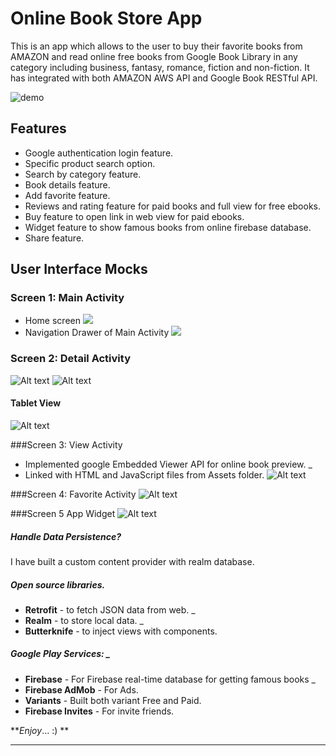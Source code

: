 # Online Book Store App
This is an app which allows to the user to buy their favorite books from AMAZON and read online free books from Google Book Library in any category including business, fantasy, romance, fiction and non-fiction. It has integrated with both AMAZON AWS API and Google Book RESTful API.  

![demo](screenshots/demo.gif)

## Features 
* Google authentication login feature. 
* Specific product search option. 
* Search by category feature. 
* Book details feature. 
* Add favorite feature. 
* Reviews and rating feature for paid books and full view for free ebooks.
* Buy feature to open link in web view for paid ebooks. 
* Widget feature to show famous books from online firebase database. 
* Share feature.

## User Interface Mocks 
### Screen 1: Main Activity 
* Home screen 
![]("screenshots/cp1.png")
* Navigation Drawer of Main Activity
![]("screenshots/cp8.png")

### Screen 2: Detail Activity
![Alt text]("screenshots/cp2.png")
![Alt text]("screenshots/cp3.png")

#### Tablet View
![Alt text]("screenshots/cp4.png")

###Screen 3: View Activity 
* Implemented google Embedded Viewer API for online book preview. _
* Linked with HTML and JavaScript files from Assets folder.
![Alt text]("screenshots/cp5.png")

###Screen 4: Favorite Activity 
![Alt text]("screenshots/cp6.png")

###Screen 5 App Widget 
![Alt text]("screenshots/cp7.png")

##### Handle Data Persistence? 
I have built a custom content provider with realm database. 

##### Open source libraries. 
* **Retrofit** - to fetch JSON data from web. _
* **Realm** - to store local data. _
* **Butterknife** - to inject views with components.

##### Google Play Services: _
* **Firebase** - For Firebase real-time database for getting famous books _
* **Firebase AdMob** - For Ads.
* **Variants** - Built both variant Free and Paid.
* **Firebase Invites** - For invite friends.


**_Enjoy_… :) **
*****
